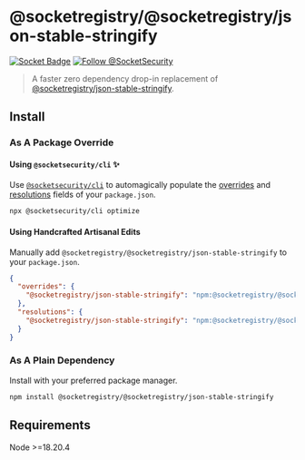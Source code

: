 # @socketregistry/@socketregistry/json-stable-stringify

[![Socket Badge](https://socket.dev/api/badge/npm/package/@socketregistry/@socketregistry/json-stable-stringify)](https://socket.dev/npm/package/@socketregistry/@socketregistry/json-stable-stringify)
[![Follow @SocketSecurity](https://img.shields.io/twitter/follow/SocketSecurity?style=social)](https://twitter.com/SocketSecurity)

> A faster zero dependency drop-in replacement of
> [@socketregistry/json-stable-stringify](https://www.npmjs.com/package/@socketregistry/json-stable-stringify).

## Install

### As A Package Override

#### Using `@socketsecurity/cli` :sparkles:

Use [`@socketsecurity/cli`](https://www.npmjs.com/package/@socketsecurity/cli)
to automagically populate the
[overrides](https://docs.npmjs.com/cli/v9/configuring-npm/package-json#overrides)
and [resolutions](https://yarnpkg.com/configuration/manifest#resolutions) fields
of your `package.json`.

```sh
npx @socketsecurity/cli optimize
```

#### Using Handcrafted Artisanal Edits

Manually add `@socketregistry/@socketregistry/json-stable-stringify` to your
`package.json`.

```json
{
  "overrides": {
    "@socketregistry/json-stable-stringify": "npm:@socketregistry/@socketregistry/json-stable-stringify@^1"
  },
  "resolutions": {
    "@socketregistry/json-stable-stringify": "npm:@socketregistry/@socketregistry/json-stable-stringify@^1"
  }
}
```

### As A Plain Dependency

Install with your preferred package manager.

```sh
npm install @socketregistry/@socketregistry/json-stable-stringify
```

## Requirements

Node &gt;=18.20.4
